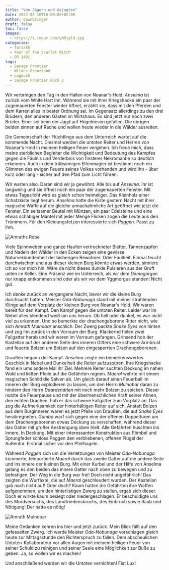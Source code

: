 ```yaml
---
title: "Von Jägern und Gejagten"
date: 2022-08-10T16:00:02+02:00
author: dawnbringer
draft: false
toc: false
images:
  - https://i.imgur.com/yNOjglH.jpg
categories:
  - Tarsakh
  - Year of the Scarlet Witch
  - DR 1491
tags: 
  - Savage Frontier
  - Wildes Grenzland
  - Logbuch
  - Savage Frontier Buch 2
---
```


Wir verbringen den Tag in den Hallen von Noanar's Hold. _Anselma_ ist zurück vom White Hart Inn. Während sie mit ihrer Kriegshacke ein paar der zugemauerten Fenster wieder öffnet, erzählt sie, dass mit den Pferden und dem Karren alles in bester Ordnung sei. Im Gegensatz allerdings zu den drei Brüdern, den anderen Gästen im Wirtshaus. Es sind jetzt nur noch zwei Brüder. Einer sei beim der Jagd auf Hügelriesen gefallen. Die übrigen beiden sinnen auf Rache und wollen heute wieder in die Wälder ausreiten.

Die Gemeinschaft der Flüchtlinge aus dem Unterreich wartet auf die kommende Nacht. Diesmal werden die untoten Reiter und Herren von Noanar's Hold in meinem heiligen Feuer vergehen. Ich freue mich, dass meine sterblichen Begleiter die Wichtigkeit und Bedeutung des Kampfes gegen die Fäulnis und Verderbnis von finsterer Nekromantie so deutlich erkennen. Auch in dem trübsinnigen Elfenmagier ist bestimmt noch ein Glimmen des ewigen Feuers seines Volkes vorhanden und wird ihn - über kurz oder lang - sicher auf den Pfad zum Licht führen.

Wir warten also. Daran sind wir ja gewöhnt. Alle bis auf _Anselma_. Ihr ist langweilig und sie öffnet noch ein paar der zugemauerten Fenster. Mit etwas Tageslicht wird es gleich schon heimeliger. Das Kleinholz einer Schatzkiste liegt herum. _Anselma_ hatte die Kiste gestern Nacht mit ihrer magische Waffe auf die gleiche unnachahmliche Art geöffnet wie jetzt die Fenster. Ein seltsamer Beutel mit Münzen, ein paar Edelsteine und eine etwas schäbiger Mantel mit jeder Menge Flicken zogen die Leute aus den Trümmern. Für den Kleidungsfetzen interessierte sich _Paggen_. Passt zu ihm.

![Amraths Robe](https://i.imgur.com/7WfZJ9Z.png)

Viele Spinnweben und ganze Haufen vertrockneter Blätter, Tannenzapfen und Nadeln der Wälder in den Ecken zeigen eine gewisse Naturverbundenheit der bisherigen Bewohner. Oder Faulheit. Einmal feucht durchwischen und aus dieser kleinen Burg könnte etwas werden, sinniere ich so vor mich hin. Wäre da nicht dieses dunkle Pulsieren aus der Gruft unten im Keller. Eine Präsenz wie im Unterreich, als wir dem _Demogorgon_ nur knapp entkommen sind oder als wir vor dem Yggmorgus standen! Nicht gut.

Ich denke zurück an vergangene Nacht, bevor wir die kleine Burg durchsucht hatten. Meister _Oda-Nobunaga_ stand mit meiner strahlenden Klinge auf dem Vorplatz der kleinen Burg von Noanar's Hold. Wir waren bereit für den Kampf. Den Kampf gegen die untoten Reiter. Leider war im Nebel alles blendend weiß um uns herum. Ob hell oder dunkel, es war nicht viel zu erkennen. Und so bemerkte der drachengeborene Ritter nicht, wie sich _Amrath Mulnobar_ anschlich. Der Zwerg packte _Snake Eyes_ von hinten und zog ihn zurück in den Vorraum der Burg. Klackernd fielen zwei Fallgatter herab und wir waren im Vorraum gefangen. Grinsend hob der Kastellan auf der anderen Seite des inneren Gitters eine schwere Armbrust und feuerte Bolzen um Bolzen auf den eingesperrten Drachengeborenen.

Draußen begann der Kampf. _Anselma_ zeigte ein bemerkenswertes Geschick in Nebel und Dunkelheit die Reiter aufzuspüren. Ihre Kriegshacke fand ein ums andere Mal ihr Ziel. Mehrere Reiter suchten Deckung im nahen Wald und ließen Pfeile auf die Gefährten regnen. _Maeral_ wehrte mit einem magischen Schild die Salven ab. Um gleich darauf einen Feuerball im inneren der Burg explodieren zu lassen, um den Herrn _Mulnobar_ daran zu hindern den Herrn _Daardendrien_ mit noch mehr Bolzen zu spicken. Dieser nutzte die Feuerpause und mit der übermenschlichen Kraft seiner Ahnen, den echten Drachen, hob er das schwere Fallgatter zum Vorplatz an. Das zog die Aufmerksamkeit der hinterhältigen Reiter auf sich. Anstatt Bolzen aus dem Burginneren waren es jetzt Pfeile von Draußen, die auf _Snake Eyes_ herabregneten. _Gumba_ warf sich gegen eine der offenen Doppeltüren um dem Drachengeborenen etwas Deckung zu verschaffen, während dieser das Gatter mit großer Anstrengung oben hielt. Alle Gefährten huschten ins Innere. In Deckung. Mit einer interessanten Konstruktion aus Pömbel und Sprungfeder schloss Paggen den verbliebenen, offenen Flügel der Außentür. Erstmal sicher vor den Pfeilhageln.

Während _Paggen_ sich um die Verletzungen von Meister _Oda-Nobunaga_ kümmerte, teleportierte _Maeral_ durch das zweite Gatter auf die andere Seite und ins innere der kleinen Burg. Mit einer Kurbel und der Hilfe von Anselma gelang es den beiden das innere Gatter nach oben zu bewegen und zu befestigen. Der Weg in die Burg war frei! Doch nicht ungefährlich! Das zeigten die Wurfäxte, die auf _Maeral_ geschleudert wurden. Der Kastellan gab noch nicht auf! Oder doch? Kaum hatten die Gefährten ihre Waffen aufgenommen, um den hinterlistigen Zwerg zu stellen, ergab sich dieser. Doch er wirkte kaum besiegt oder niedergeschlagen. Er beschuldigte uns des Mordversuchs, des Landfriedensbruchs, des Einbruch sowie Raub und Nötigung! Der hatte es nötig!

![Amrath Mulnobar](https://i.imgur.com/A2X3wWU.jpg)

Meine Gedanken kehren ins hier und jetzt zurück. Mein Blick fällt auf den gefesselten Zwerg. Ich werde Meister _Oda-Nobunaga_ vorschlagen gleich heute zur Mittagsstunde den Richterspruch zu fällen. Dem abscheulichen Untoten-Kollaborateur vor allen Augen mit meinem heiligen Feuer von seiner Schuld zu reinigen und seiner Seele eine Möglichkeit zur Buße zu geben. Ja, so wollen wir es machen! 

Und anschließend werden wir die Untoten vernichten! Fiat Lux!
